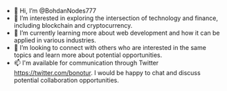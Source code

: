 - 👋 Hi, I’m @BohdanNodes777
- 👀 I’m interested in exploring the intersection of technology and finance, including blockchain and cryptocurrency.
- 🌱 I’m currently learning more about web development and how it can be applied in various industries.
- 💞️ I’m looking to connect with others who are interested in the same topics and learn more about potential opportunities.
- 📫 I'm available for communication through Twitter https://twitter.com/bonotur. I would be happy to chat and discuss potential collaboration opportunities.

<!---
BohdanNodes777/BohdanNodes777 is a ✨ special ✨ repository because its `README.md` (this file) appears on your GitHub profile.
You can click the Preview link to take a look at your changes.
--->
